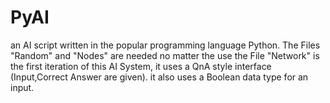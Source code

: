 # PyAI
an AI script written in the popular programming language Python.
The Files "Random" and "Nodes" are needed no matter the use
the File "Network" is the first iteration of this AI System, it uses a QnA style interface (Input,Correct Answer are given).  it also uses a Boolean data type for an input.
